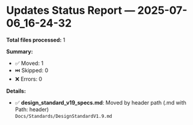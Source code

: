 # Updates Status Report — 2025-07-06_16-24-32

**Total files processed:** 1

**Summary:**
- ✅ Moved: 1
- ⏭️ Skipped: 0
- ❌ Errors: 0

**Details:**

- ✅ **design_standard_v19_specs.md**: Moved by header path (.md with Path: header)  
    `Docs/Standards/DesignStandardV1.9.md`

